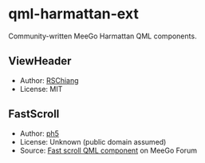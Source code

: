 qml-harmattan-ext
=================
Community-written MeeGo Harmattan QML components.

ViewHeader
----------
* Author: [RSChiang](https://github.com/rschiang)
* License: MIT

FastScroll
----------
* Author: [ph5](http://forum.meego.com/member.php?u=171)
* License: Unknown (public domain assumed)
* Source: [Fast scroll QML component](http://forum.meego.com/showthread.php?p=32079#post32079) on MeeGo Forum
